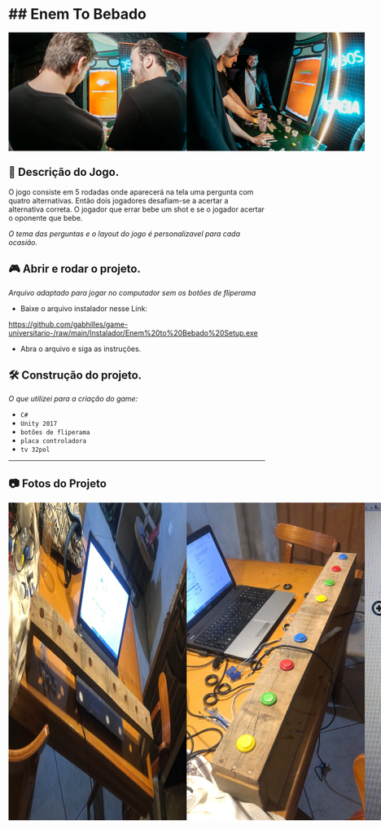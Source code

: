 <h1>## Enem To Bebado</h1>
<div style="display: flex;">
  <img src="https://github.com/gabhilles/game-universitario-/blob/main/Images/292521428_450042587130542_2372794984710269270_n.jpg" width="350"/>
  <img src="https://github.com/gabhilles/game-universitario-/blob/main/Images/292912483_450037240464410_2605984950743523579_n.jpg" width="350"/>
</div>


## 📰 Descrição do Jogo.
O jogo consiste em 5 rodadas onde aparecerá na tela uma pergunta com quatro alternativas. 
Então dois jogadores desafiam-se a acertar a alternativa correta.
O jogador que errar bebe um shot e se o jogador acertar o oponente que bebe. 

<i>O tema das perguntas e o layout do jogo é personalizavel para cada ocasião.</i>

## 🎮 Abrir e rodar o projeto.

<i> Arquivo adaptado para jogar no computador sem os botões de fliperama</i>

- Baixe o arquivo instalador nesse Link:

https://github.com/gabhilles/game-universitario-/raw/main/Instalador/Enem%20to%20Bebado%20Setup.exe
- Abra o arquivo e siga as instruções.

## 🛠️ Construção do projeto.

<i>O que utilizei para a criação do game:</i>

- `C#`
- `Unity 2017`
- `botões de fliperama`
- `placa controladora`
- `tv 32pol`

***
## 📷 Fotos do Projeto

<div style="display: flex;">
   <img src="https://github.com/gabhilles/game-universitario-/blob/main/Images/WhatsApp%20Image%202022-08-02%20at%2021.45.17.jpeg" width="350"/>
  <img src="https://github.com/gabhilles/game-universitario-/blob/main/Images/WhatsApp%20Image%202022-08-02%20at%2021.45.17%20(1).jpeg" width="350"/>
  <img src="https://github.com/gabhilles/game-universitario-/blob/main/Images/WhatsApp%20Image%202022-08-02%20at%2021.45.34.jpeg" width="350"/>
  <img src="https://github.com/gabhilles/game-universitario-/blob/main/Images/WhatsApp%20Image%202022-08-02%20at%2021.46.17.jpeg" width="350"/>
  <img src="https://github.com/gabhilles/game-universitario-/blob/main/Images/WhatsApp%20Image%202022-08-02%20at%2021.46.17%20(1).jpeg" width="350"/>
  
</div>

